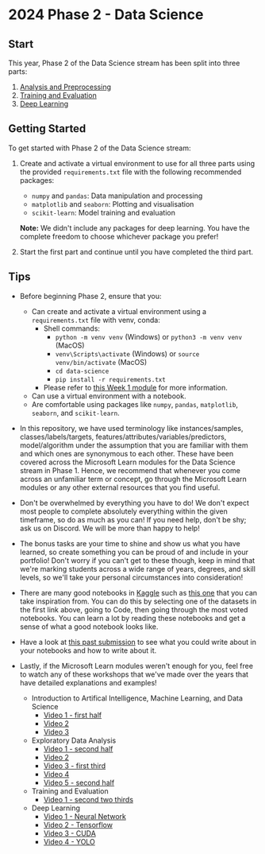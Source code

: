 # 2024 Phase 2 - Data Science

## Start
This year, Phase 2 of the Data Science stream has been split into three parts:

1. [Analysis and Preprocessing](1.%20Analysis%20and%20Preprocessing)
2. [Training and Evaluation](2.%20Training%20and%20Evaluation)
3. [Deep Learning](3.%20Deep%20Learning)

## Getting Started

To get started with Phase 2 of the Data Science stream:
1. Create and activate a virtual environment to use for all three parts using the provided `requirements.txt` file with the following recommended packages:
    - `numpy` and `pandas`: Data manipulation and processing
    - `matplotlib` and `seaborn`: Plotting and visualisation
    - `scikit-learn`: Model training and evaluation
  
    **Note:** We didn't include any packages for deep learning. You have the complete freedom to choose whichever package you prefer!
2. Start the first part and continue until you have completed the third part.

## Tips

- Before beginning Phase 2, ensure that you:
    - Can create and activate a virtual environment using a `requirements.txt` file with venv, conda:
        - Shell commands:
            - `python -m venv venv` (Windows) or `python3 -m venv venv` (MacOS)
            - `venv\Scripts\activate` (Windows) or `source venv/bin/activate` (MacOS)
            - `cd data-science`
            - `pip install -r requirements.txt`
        - Please refer to [this Week 1 module](https://learn.microsoft.com/en-us/training/modules/python-create-manage-projects/2-set-up-project) for more information.
    - Can use a virtual environment with a notebook.
    - Are comfortable using packages like `numpy`, `pandas`, `matplotlib`, `seaborn`, and `scikit-learn`.

- In this repository, we have used terminology like instances/samples, classes/labels/targets, features/attributes/variables/predictors, model/algorithm under the assumption that you are familiar with them and which ones are synonymous to each other. These have been covered across the Microsoft Learn modules for the Data Science stream in Phase 1. Hence, we recommend that whenever you come across an unfamiliar term or concept, go through the Microsoft Learn modules or any other external resources that you find useful.

- Don't be overwhelmed by everything you have to do! We don't expect most people to complete absolutely everything within the given timeframe, so do as much as you can! If you need help, don't be shy; ask us on Discord. We will be more than happy to help!

- The bonus tasks are your time to shine and show us what you have learned, so create something you can be proud of and include in your portfolio! Don't worry if you can't get to these though, keep in mind that we're marking students across a wide range of years, degrees, and skill levels, so we'll take your personal circumstances into consideration!

- There are many good notebooks in [Kaggle](https://www.kaggle.com/competitions?hostSegmentIdFilter=5) such as [this one](https://www.kaggle.com/code/odins0n/spaceship-titanic-eda-27-different-models) that you can take inspiration from. You can do this by selecting one of the datasets in the first link above, going to Code, then going through the most voted notebooks. You can learn a lot by reading these notebooks and get a sense of what a good notebook looks like.

- Have a look at [this past submission](https://github.com/NZMSA/2020-Phase-1/blob/master/Data%20Science%20and%20Machine%20Learning/SampleReport.pdf) to see what you could write about in your notebooks and how to write about it.

- Lastly, if the Microsoft Learn modules weren't enough for you, feel free to watch any of these workshops that we've made over the years that have detailed explanations and examples!
    - Introduction to Artifical Intelligence, Machine Learning, and Data Science
        - [Video 1 - first half](https://www.youtube.com/watch?v=N7dmGJfHS6M)
        - [Video 2](https://www.youtube.com/watch?v=DlwDKzbt7PA)
        - [Video 3](https://www.youtube.com/watch?v=pgl5Y1Olq4A)
    - Exploratory Data Analysis
        - [Video 1 - second half](https://www.youtube.com/watch?v=N7dmGJfHS6M)
        - [Video 2](https://www.youtube.com/watch?v=9p8c0edPBXI)
        - [Video 3 - first third](https://www.youtube.com/watch?v=K_EFlXDMkvA)
        - [Video 4](https://www.youtube.com/watch?v=5wyIAAtaRbI)
        - [Video 5 - second half](https://www.youtube.com/watch?v=dvZxu2PjOW8)
    - Training and Evaluation
        - [Video 1 - second two thirds](https://www.youtube.com/watch?v=K_EFlXDMkvA)
    - Deep Learning 
        - [Video 1 - Neural Network](https://www.youtube.com/watch?v=aircAruvnKk&t=97s)
        - [Video 2 - Tensorflow](https://www.youtube.com/watch?v=5Ym-dOS9ssA&list=PLhhyoLH6IjfxVOdVC1P1L5z5azs0XjMsb)
        - [Video 3 - CUDA](https://www.youtube.com/watch?v=IzU4AVcMFys)
        - [Video 4 - YOLO](https://www.youtube.com/watch?v=svn9-xV7wjk)
